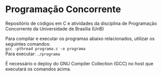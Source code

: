 # Programação Concorrente

Repositório de códigos em C e atividades da disciplina de Programação Concorrente da Universidade de Brasília (UnB)

Para compilar e executar os programas abaixo relacionados, utilizar os seguintes comandos: <br>
```gcc -pthread programa.c -o programa``` <br>
Para executar: ```./programa```           <br>

É necessário o deploy do GNU Compiler Collection (GCC) no host que executará os comandos acima. 

